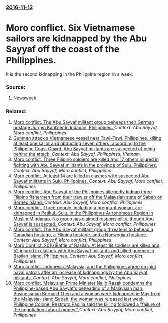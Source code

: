 ### [2016-11-12](/news/2016/11/12/index.md)

# Moro conflict. Six Vietnamese sailors are kidnapped by the Abu Sayyaf off the coast of the Philippines. 

It is the second kidnapping in the Philippine region in a week.


### Source:

1. [Newsweek](http://www.newsweek.com/gunmen-philippines-kidnap-six-vietnamese-sailors-near-abu-sayyaf-heartland-519985)

### Related:

1. [Moro conflict. The Abu Sayyaf militant group beheads their German hostage Jurgen Kantner in Indanan, Philippines. ](/news/2017/02/27/moro-conflict-the-abu-sayyaf-militant-group-beheads-their-german-hostage-jurgen-kantner-in-indanan-philippines.md) _Context: Abu Sayyaf, Moro conflict, Philippines_
2. [Gunmen attack a Vietnamese vessel near Tawi-Tawi, Philippines, killing at least one sailor and abducting seven others, according to the Philippine Coast Guard. Abu Sayyaf militants are suspected of being behind the attack. ](/news/2017/02/20/gunmen-attack-a-vietnamese-vessel-near-tawi-tawi-philippines-killing-at-least-one-sailor-and-abducting-seven-others-according-to-the-phil.md) _Context: Abu Sayyaf, Philippines, Vietnam_
3. [Moro conflict. Three Filipino soldiers are killed and 17 others injured in fighting with Abu Sayyaf militants in the province of Sulu, Philippines. ](/news/2016/12/11/moro-conflict-three-filipino-soldiers-are-killed-and-17-others-injured-in-fighting-with-abu-sayyaf-militants-in-the-province-of-sulu-phili.md) _Context: Abu Sayyaf, Moro conflict, Philippines_
4. [ Moro conflict. At least 14 are killed in clashes with suspected Abu Sayyaf militants in Sulu, Philippines. ](/news/2016/11/18/moro-conflict-at-least-14-are-killed-in-clashes-with-suspected-abu-sayyaf-militants-in-sulu-philippines.md) _Context: Abu Sayyaf, Moro conflict, Philippines_
5. [Moro conflict. Abu Sayyaf of the Philippines allegedly kidnap three Filipino fishermen from their trawler off the Malaysian state of Sabah on Borneo island. ](/news/2016/09/12/moro-conflict-abu-sayyaf-of-the-philippines-allegedly-kidnap-three-filipino-fishermen-from-their-trawler-off-the-malaysian-state-of-sabah-o.md) _Context: Abu Sayyaf, Moro conflict, Philippines_
6. [Moro conflict. Three people, including a pregnant woman, are kidnapped in Patikul, Sulu, in the Philippines Autonomous Region in Muslim Mindanao. No group has claimed responsibility, though Abu Sayyaf is suspected. ](/news/2016/08/6/moro-conflict-three-people-including-a-pregnant-woman-are-kidnapped-in-patikul-sulu-in-the-philippines-autonomous-region-in-muslim-mind.md) _Context: Abu Sayyaf, Moro conflict, Philippines_
7. [Moro conflict. The Abu Sayyaf militant group threatens to behead a Canadian hostage, a Filipina hostage, and a Norwegian hostage. ](/news/2016/05/4/moro-conflict-the-abu-sayyaf-militant-group-threatens-to-behead-a-canadian-hostage-a-filipina-hostage-and-a-norwegian-hostage.md) _Context: Abu Sayyaf, Moro conflict, Philippines_
8. [Moro Conflict. 2016 Battle of Basilan. At least 18 soldiers are killed and 52 injured in clashes with Abu Sayyaf militants and allied gunmen in Basilan island, Philippines. ](/news/2016/04/9/moro-conflict-2016-battle-of-basilan-at-least-18-soldiers-are-killed-and-52-injured-in-clashes-with-abu-sayyaf-militants-and-allied-gunmen.md) _Context: Abu Sayyaf, Moro conflict, Philippines_
9. [Moro conflict. Indonesia, Malaysia, and the Philippines agree on joint naval patrols after an increase of kidnappings by the Abu Sayyaf militants. ](/news/2016/04/28/moro-conflict-indonesia-malaysia-and-the-philippines-agree-on-joint-naval-patrols-after-an-increase-of-kidnappings-by-the-abu-sayyaf-mili.md) _Context: Abu Sayyaf, Moro conflict, Philippines_
10. [Moro conflict. Malaysian Prime Minister Najib Razak condemns the Philippine-based Abu Sayyaf's beheading of a Malaysian man. Businessman Bernard Then and a woman were kidnapped in May from the Malaysia-island Sabah; the woman was released last week. Philippine Colonel Restituto Padilla said the killing followed a "failure of the negotiations about money." ](/news/2015/11/18/moro-conflict-malaysian-prime-minister-najib-razak-condemns-the-philippine-based-abu-sayyaf-s-beheading-of-a-malaysian-man-businessman-ber.md) _Context: Abu Sayyaf, Moro conflict, Philippines_
